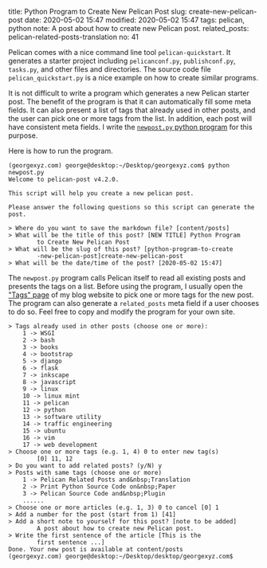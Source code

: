 title: Python Program to Create New Pelican Post
slug: create-new-pelican-post
date: 2020-05-02 15:47
modified: 2020-05-02 15:47
tags: pelican, python
note: A post about how to create new Pelican post.
related_posts: pelican-related-posts-translation
no: 41

Pelican comes with a nice command line tool `pelican-quickstart`. It 
generates a starter project including `pelicanconf.py`, `publishconf.py`, 
`tasks.py`, and other files and directories.  The source code file 
`pelican_quickstart.py` is a nice example on how to create similar programs. 

It is not difficult to write a program which generates a new Pelican starter
post. The benefit of the program is that it can automatically fill some meta fields. 
It can also present a list of tags that already used in other posts, and the user 
can pick one or more tags from the list. In addition, each post will have 
consistent meta fields. I write the 
[`newpost.py` python program](https://github.com/georgexyz19/georgexyz.com/blob/master/newpost.py) 
for this purpose.  

Here is how to run the program. 

```
(georgexyz.com) george@desktop:~/Desktop/georgexyz.com$ python newpost.py 
Welcome to pelican-post v4.2.0.

This script will help you create a new pelican post.

Please answer the following questions so this script can generate the post.
    
> Where do you want to save the markdown file? [content/posts] 
> What will be the title of this post? [NEW TITLE] Python Program 
        to Create New Pelican Post
> What will be the slug of this post? [python-program-to-create
        -new-pelican-post]create-new-pelican-post
> What will be the date/time of the post? [2020-05-02 15:47] 
```

The `newpost.py` program calls Pelican itself to read all existing posts and 
presents the tags on a list.  Before using the program, I usually open the 
["Tags" page](https://georgexyz.com/tags.html) of my blog website to pick one 
or more tags for the new post. The program can also generate a `related_posts` 
meta field if a user chooses to do so.  Feel free to copy and modify the program 
for your own site.

```
> Tags already used in other posts (choose one or more): 
    1 -> WSGI
    2 -> bash
    3 -> books
    4 -> bootstrap
    5 -> django
    6 -> flask
    7 -> inkscape
    8 -> javascript
    9 -> linux
    10 -> linux mint
    11 -> pelican
    12 -> python
    13 -> software utility
    14 -> traffic engineering
    15 -> ubuntu
    16 -> vim
    17 -> web development
> Choose one or more tags (e.g. 1, 4) 0 to enter new tag(s) 
        [0] 11, 12
> Do you want to add related posts? (y/N) y
> Posts with same tags (choose one or more) 
    1 -> Pelican Related Posts and&nbsp;Translation
    2 -> Print Python Source Code on&nbsp;Paper
    3 -> Pelican Source Code and&nbsp;Plugin
    ......
> Choose one or more articles (e.g. 1, 3) 0 to cancel [0] 1
> Add a number for the post (start from 1) [41] 
> Add a short note to yourself for this post? [note to be added] 
        A post about how to create new Pelican post.
> Write the first sentence of the article [This is the 
        first sentence ...] 
Done. Your new post is available at content/posts
(georgexyz.com) george@desktop:~/Desktop/desktop/georgexyz.com$ 
```
